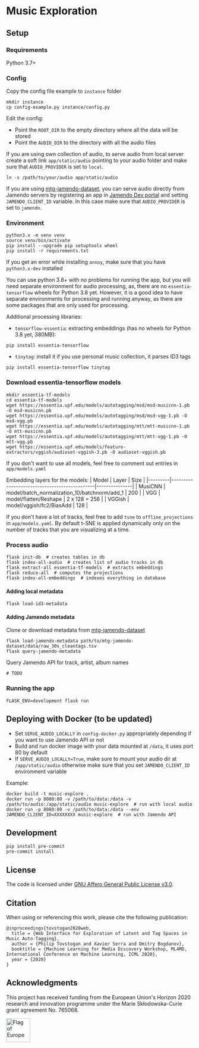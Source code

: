 # Music Exploration

## Setup

### Requirements

Python 3.7+

### Config

Copy the config file example to `instance` folder
```shell
mkdir instance
cp config-example.py instance/config.py
```

Edit the config:
* Point the `ROOT_DIR` to the empty directory where all the data will be stored
* Point the `AUDIO_DIR` to the directory with all the audio files

If you are using own collection of audio, to serve audio from local server create a soft link `app/static/audio`
pointing to your audio folder and make sure that `AUDIO_PROVIDER` is set to `local`.
```shell
ln -s /path/to/your/audio app/static/audio
```

If you are using [mtg-jamendo-dataset](https://github.com/MTG/mtg-jamendo-dataset), you can serve audio directly
from Jamendo servers by registering an app in [Jamendo Dev portal](https://devportal.jamendo.com/) and setting
`JAMENDO_CLIENT_ID` variable. In this case make sure that `AUDIO_PROVIDER` is set to `jamendo`.

### Environment

```shell
python3.x -m venv venv
source venv/bin/activate
pip install --upgrade pip setuptools wheel
pip install -r requirements.txt
```

If you get an error while installing `annoy`, make sure that you have `python3.x-dev` installed

You can use python 3.8+ with no problems for running the app, but you will need separate environment for audio
processing, as, there are no `essentia-tensorflow` wheels for Python 3.8 yet.
However, it is a good idea to have separate environments for processing and running anyway, as there are some packages
that are only used for processing.

Additional processing libraries:
* `tensorflow-essentia`: extracting embeddings (has no wheels for Python 3.8 yet, 380MB):
```
pip install essentia-tensorflow
```
* `tinytag`: install it if you use personal music collection, it parses ID3 tags
```
pip install essentia-tensorflow tinytag
```

### Download essentia-tensorflow models

```shell
mkdir essentia-tf-models
cd essentia-tf-models
wget https://essentia.upf.edu/models/autotagging/msd/msd-musicnn-1.pb -O msd-musicnn.pb
wget https://essentia.upf.edu/models/autotagging/msd/msd-vgg-1.pb -O msd-vgg.pb
wget https://essentia.upf.edu/models/autotagging/mtt/mtt-musicnn-1.pb -O mtt-musicnn.pb
wget https://essentia.upf.edu/models/autotagging/mtt/mtt-vgg-1.pb -O mtt-vgg.pb
wget https://essentia.upf.edu/models/feature-extractors/vggish/audioset-vggish-3.pb -O audioset-vggish.pb
```

If you don't want to use all models, feel free to comment out entries in `app/models.yaml`

Embedding layers for the models:
| Model   | Layer                                        | Size          |
|---------|----------------------------------------------|---------------|
| MusiCNN | model/batch_normalization_10/batchnorm/add_1 | 200           |
| VGG     | model/flatten/Reshape                        | 2 x 128 = 256 |
| VGGish  | model/vggish/fc2/BiasAdd                     | 128           |

If you don't have a lot of tracks, feel free to add `tsne` to `offline_projections` in `app/models.yaml`. By default
t-SNE is applied dynamically only on the number of tracks that you are visualizing at a time.

### Process audio

```shell
flask init-db  # creates tables in db
flask index-all-audio  # creates list of audio tracks in db
flask extract-all essentia-tf-models  # extracts embeddings
flask reduce-all  # computes the projections
flask index-all-embeddings  # indexes everything in database
```

#### Adding local metadata
```shell
flask load-id3-metadata
```

#### Adding Jamendo metadata
Clone or download metadata from [mtg-jamendo-dataset]((https://github.com/MTG/mtg-jamendo-dataset))
```shell
flask load-jamendo-metadata path/to/mtg-jamendo-dataset/data/raw_30s_cleantags.tsv
flask query-jamendo-metadata
```

Query Jamendo API for track, artist, album names
```
# TODO
```

### Running the app

```shell
FLASK_ENV=development flask run
```

## Deploying with Docker (to be updated)

- Set `SERVE_AUDIO_LOCALLY` in `config-docker.py` appropriately depending if you want to use Jamendo API or not
- Build and run docker image with your data mounted at `/data`, it uses port 80 by default
- If `SERVE_AUDIO_LOCALLY=True`, make sure to mount your audio dir at `/app/static/audio` otherwise make sure that you
set `JAMENDO_CLIENT_ID` environment variable

Example:
```shell script
docker build -t music-explore .
docker run -p 8080:80 -v /path/to/data:/data -v /path/to/audio:/app/static/audio music-explore  # run with local audio
docker run -p 8080:80 -v /path/to/data:/data --env JAMENDO_CLIENT_ID=XXXXXXXX music-explore  # run with Jamendo API
```

## Development

```
pip install pre-commit
pre-commit install
```


## License

The code is licensed under [GNU Affero General Public License v3.0](/LICENSE).

## Citation

When using or referencing this work, please cite the following publication:
```
@inproceedings{tovstogan2020web,
  title = {Web Interface for Exploration of Latent and Tag Spaces in Music Auto-Tagging},
  author = {Philip Tovstogan and Xavier Serra and Dmitry Bogdanov},
  booktitle = {Machine Learning for Media Discovery Workshop, ML4MD, International Conference on Machine Learning, ICML 2020},
  year = {2020}
}
```

## Acknowledgments

This project has received funding from the European Union's Horizon 2020 research and innovation programme under the
Marie Skłodowska-Curie grant agreement No. 765068.

<img src="https://upload.wikimedia.org/wikipedia/commons/b/b7/Flag_of_Europe.svg" height="64" alt="Flag of Europe">

